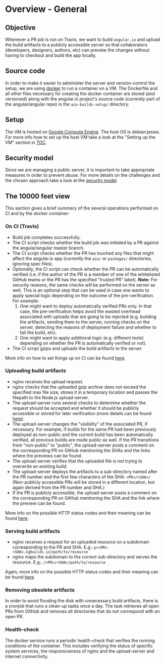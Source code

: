 # Overview - General


## Objective
Whenever a PR job is run on Travis, we want to build `angular.io` and upload the build artifacts to
a publicly accessible server so that collaborators (developers, designers, authors, etc) can preview
the changes without having to checkout and build the app locally.


## Source code
In order to make it easier to administer the server and version-control the setup, we are using
[docker](https://www.docker.com) to run a container on a VM. The Dockerfile and all other files
necessary for creating the docker container are stored (and versioned) along with the angular.io
project's source code (currently part of the angular/angular repo) in the `aio-builds-setup/`
directory.


## Setup
The VM is hosted on [Google Compute Engine](https://cloud.google.com/compute/). The host OS is
debian:jessie. For more info how to set up the host VM take a look at the "Setting up the VM"
section in [TOC](_TOC.md).


## Security model
Since we are managing a public server, it is important to take appropriate measures in order to
prevent abuse. For more details on the challenges and the chosen approach take a look at the
[security model](overview--security-model.md).


## The 10000 feet view
This section gives a brief summary of the several operations performed on CI and by the docker
container:


### On CI (Travis)
- Build job completes successfully.
- The CI script checks whether the build job was initiated by a PR against the angular/angular
  master branch.
- The CI script checks whether the PR has touched any files that might affect the angular.io app
  (currently the `aio/` or `packages/` directories, ignoring spec files).
- Optionally, the CI script can check whether the PR can be automatically verified (i.e. if the
  author of the PR is a member of one of the whitelisted GitHub teams or the PR has the specified
  "trusted PR" label).
  **Note:**
  For security reasons, the same checks will be performed on the server as well. This is an optional
  step that can be used in case one wants to apply special logic depending on the outcome of the
  pre-verification. For example:
  1. One might want to deploy automatically verified PRs only. In that case, the pre-verification
     helps avoid the wasted overhead associated with uploads that are going to be rejected (e.g.
     building the artifacts, sending them to the server, running checks on the server, detecting the
     reasons of deployment failure and whether to fail the build, etc).
  2. One might want to apply additional logic (e.g. different tests) depending on whether the PR is
     automatically verified or not).
- The CI script gzips and uploads the build artifacts to the server.

More info on how to set things up on CI can be found [here](misc--integrate-with-ci.md).


### Uploading build artifacts
- nginx receives the upload request.
- nginx checks that the uploaded gzip archive does not exceed the specified max file size, stores it
  in a temporary location and passes the filepath to the Node.js upload-server.
- The upload-server runs several checks to determine whether the request should be accepted and
  whether it should be publicly accessible or stored for later verification (more details can be
  found [here](overview--security-model.md)).
- The upload-server changes the "visibility" of the associated PR, if necessary. For example, if
  builds for the same PR had been previously deployed as non-public and the current build has been
  automatically verified, all previous builds are made public as well.
  If the PR transitions from "non-public" to "public", the upload-server posts a comment on the
  corresponding PR on GitHub mentioning the SHAs and the links where the previews can be found.
- The upload-server verifies that the uploaded file is not trying to overwrite an existing build.
- The upload-server deploys the artifacts to a sub-directory named after the PR number and the first
  few characters of the SHA: `<PR>/<SHA>/`
  (Non-publicly accessible PRs will be stored in a different location, but again derived from the PR
  number and SHA.)
- If the PR is publicly accessible, the upload-server posts a comment on the corresponding PR on
  GitHub mentioning the SHA and the link where the preview can be found.

More info on the possible HTTP status codes and their meaning can be found
[here](overview--http-status-codes.md).


### Serving build artifacts
- nginx receives a request for an uploaded resource on a subdomain corresponding to the PR and SHA.
  E.g.: `pr<PR>-<SHA>.ngbuilds.io/path/to/resource`
- nginx maps the subdomain to the correct sub-directory and serves the resource.
  E.g.: `/<PR>/<SHA>/path/to/resource`

Again, more info on the possible HTTP status codes and their meaning can be found
[here](overview--http-status-codes.md).


### Removing obsolete artifacts
In order to avoid flooding the disk with unnecessary build artifacts, there is a cronjob that runs a
clean-up tasks once a day. The task retrieves all open PRs from GitHub and removes all directories
that do not correspond with an open PR.


### Health-check
The docker service runs a periodic health-check that verifies the running conditions of the
container. This includes verifying the status of specific system services, the responsiveness of
nginx and the upload-server and internet connectivity.
